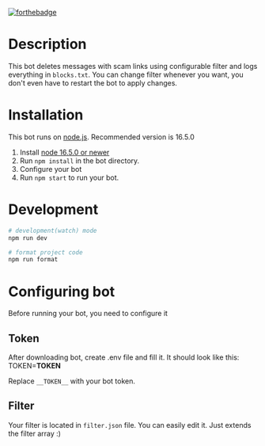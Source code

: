 [![forthebadge](https://forthebadge.com/images/badges/powered-by-coffee.svg)](https://forthebadge.com)

# Description

This bot deletes messages with scam links using configurable filter and logs everything in `blocks.txt`. You can change filter whenever you want, you don't even have to restart the bot to apply changes.

# Installation

This bot runs on [node.js](https://nodejs.org). Recommended version is 16.5.0

1. Install [node 16.5.0 or newer](https://nodejs.org/en/download/)
2. Run `npm install` in the bot directory.
3. Configure your bot
4. Run `npm start` to run your bot.

# Development

```bash
# development(watch) mode
npm run dev

# format project code
npm run format
```

# Configuring bot

Before running your bot, you need to configure it

## Token

After downloading bot, create .env file and fill it. It should look like this:
TOKEN=**TOKEN**

Replace `__TOKEN__` with your bot token.

## Filter

Your filter is located in `filter.json` file. You can easily edit it. Just extends the filter array :)
